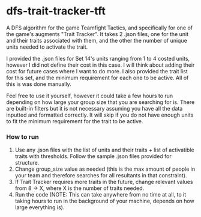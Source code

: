 # dfs-trait-tracker-tft

A DFS algorithm for the game Teamfight Tactics, and specifically for one of the game's augments "Trait Tracker". It takes 2 .json files, one for the unit and their traits associated with them, and the other the number of unique units needed to activate the trait.

I provided the .json files for Set 14's units ranging from 1 to 4 costed units, however I did not define their cost in this case. I will think about adding their cost for future cases where I want to do more. I also provided the trait list for this set, and the minimum requirement for each one to be active. All of this is was done manually.

Feel free to use it yourself, however it could take a few hours to run depending on how large your group size that you are searching for is. There are built-in filters but it is not necessary assuming you have all the data inputted and formatted correctly. It will skip if you do not have enough units to fit the minimum requirement for the trait to be active.

### How to run
1. Use any .json files with the list of units and their traits + list of activatible traits with thresholds. Follow the sample .json files provided for structure.
2. Change group_size value as needed (this is the max amount of people in your team and therefore searches for all resultants in that constraint).
3. If Trait Tracker requires more traits in the future, change relevant values from 8 -> X, where X is the number of traits needed.
4. Run the code (NOTE: This can take anywhere from no time at all, to it taking hours to run in the background of your machine, depends on how large everything is).
